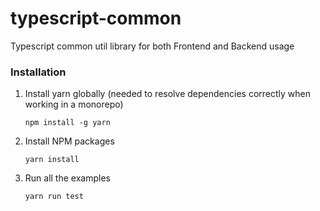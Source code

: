 # typescript-common
Typescript common util library for both Frontend and Backend usage

### Installation

1. Install yarn globally (needed to resolve dependencies correctly when working in a monorepo)

   ```shell
   npm install -g yarn
   ```

2. Install NPM packages

   ```shell
   yarn install
   ```

3. Run all the examples

   ```shell
   yarn run test
   ```

